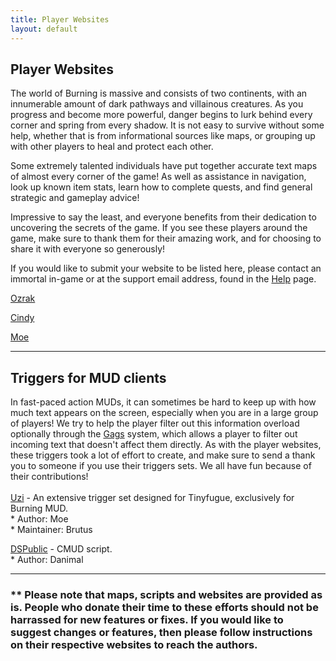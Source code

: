 ```yaml
---
title: Player Websites
layout: default
---
```

## Player Websites
The world of Burning is massive and consists of two continents, with an innumerable amount of dark pathways and villainous creatures. As you progress and become more powerful, danger begins to lurk behind every corner and spring from every shadow. It is not easy to survive without some help, whether that is from informational sources like maps, or grouping up with other players to heal and protect each other.

Some extremely talented individuals have put together accurate text maps of almost every corner of the game! As well as assistance in navigation, look up known item stats, learn how to complete quests, and find general strategic and gameplay advice!

Impressive to say the least, and everyone benefits from their dedication to uncovering the secrets of the game. If you see these players around the game, make sure to thank them for their amazing work, and for choosing to share it with everyone so generously!

If you would like to submit your website to be listed here, please contact an immortal in-game or at the support email address, found in the [Help](/help.markdown) page.

[Ozrak](http://ozrak.insomnia247.nl/burning/)

[Cindy](http://www.lysator.liu.se/~tomca/burning/)

[Moe](http://www.lysator.liu.se/~moe/burning/)

* * *
## Triggers for MUD clients
In fast-paced action MUDs, it can sometimes be hard to keep up with how much text appears on the screen, especially when you are in a large group of players! We try to help the player filter out this information overload optionally through the [Gags](/help.markdown) system, which allows a player to filter out incoming text that doesn't affect them directly. As with the player websites, these triggers took a lot of effort to create, and make sure to send a thank you to someone if you use their triggers sets. We all have fun because of their contributions!<br>
<br>
[Uzi](https://github.com/tollofsen/uzi) - An extensive trigger set designed for Tinyfugue, exclusively for Burning MUD.<br>
    * Author: Moe<br>
    * Maintainer: Brutus<br>

[DSPublic](https://github.com/illbedan/DSPublic) - CMUD script.<br>
    * Author: Danimal<br>

* * *

### ** Please note that maps, scripts and websites are provided as is. People who donate their time to these efforts should not be harrassed for new features or fixes. If you would like to suggest changes or features, then please follow instructions on their respective websites to reach the authors.